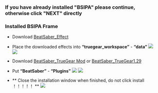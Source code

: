 ### If you have already installed "BSIPA" please continue, otherwise click "NEXT" directly

### Installed BSIPA Frame 
- Download [BeatSaber_Effect](https://static.truegear.cn/BeatSaber/620980.rar)

- Place the downloaded effects into **“truegear_workspace”** - **“data”**
![](https://truegear.s3.bitiful.net/BeatSaber/beatsaber3.gif)
![](https://truegear.s3.bitiful.net/BeatSaber/beatsaber4.gif)

- Download [BeatSaber_TrueGear Mod](https://static.truegear.cn/bbs/BeatSaber/BeatSaber_TrueGear.rar) or [BeatSaber_TrueGear1.29](https://static.truegear.cn/BeatSaber/BeatSaber1.29.rar)
- Put **“BeatSaber”** - **“Plugins”**
![](https://truegear.s3.bitiful.net/BeatSaber/beatsaber5.gif)
![](https://truegear.s3.bitiful.net/BeatSaber/beatsaber6.gif)

- ** Close the installation window when finished, do not click install ！！！！！ **
![](https://static.truegear.cn/bbs/BeatSaber/img9.png)
